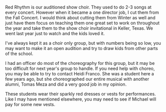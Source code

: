 Red Rhythm is our auditioned show choir. They used to do 2-3 songs at every concert. However when it became a one director job, I cut them from the Fall Concert. I would think about cutting them from Winter as well and just have them focus on teaching them one great set to work on throughout the year and take them to the show choir invitational in Keller, Texas. We went last year just to watch and the kids loved it.

I've always kept it as a choir only group, but with numbers being so low, you may want to make it an open audition and try to draw kids from other parts of the school. 

I had an officer do most of the choreography for this group, but it may be too difficult for next year's group to handle. If you need help with choreo, you may be able to try to contact Heidi Franco. She was a student here a few years ago, but she choreographed our entire musical with another alumni, Tomas Meza and did a very good job in my opinion. 

These students wear their sparkly red dresses or vests for performances. Like I may have mentioned elsewhere, you may need to see if Michael will pay for some new vests.